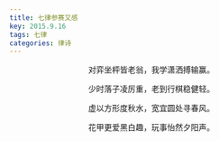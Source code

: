 ```yaml
---
title: 七律参赛又感
key: 2015.9.16
tags: 七律
categories: 律诗
---
```


<p align="center">对弈坐枰皆老翁，我学潇洒搏输赢。
</p>
<p align="center">少时落子凌厉重，老到行棋稳健轻。
</p>
<p align="center">虚以方形度秋水，宽宜圆处寻春风。
</p>
<p align="center">花甲更爱黑白趣，玩事怡然夕阳声。
</p>
